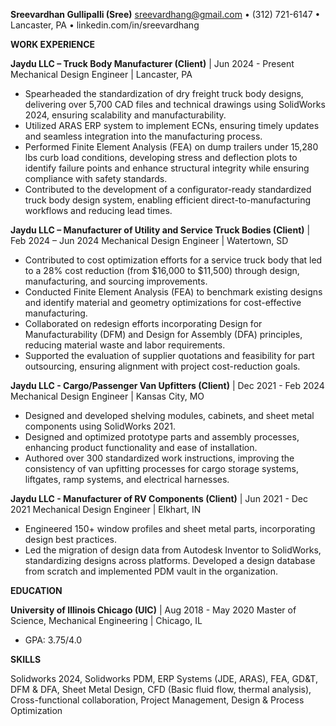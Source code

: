 **Sreevardhan Gullipalli (Sree)**
sreevardhang@gmail.com • (312) 721-6147 • Lancaster, PA • linkedin.com/in/sreevardhang

**WORK EXPERIENCE**

**Jaydu LLC – Truck Body Manufacturer (Client)** | Jun 2024 - Present
Mechanical Design Engineer | Lancaster, PA
* Spearheaded the standardization of dry freight truck body designs, delivering over 5,700 CAD files and technical drawings using SolidWorks 2024, ensuring scalability and manufacturability.
* Utilized ARAS ERP system to implement ECNs, ensuring timely updates and seamless integration into the manufacturing process.
* Performed Finite Element Analysis (FEA) on dump trailers under 15,280 lbs curb load conditions, developing stress and deflection plots to identify failure points and enhance structural integrity while ensuring compliance with safety standards.
* Contributed to the development of a configurator-ready standardized truck body design system, enabling efficient direct-to-manufacturing workflows and reducing lead times.

**Jaydu LLC – Manufacturer of Utility and Service Truck Bodies (Client)** | Feb 2024 – Jun 2024
Mechanical Design Engineer | Watertown, SD
* Contributed to cost optimization efforts for a service truck body that led to a 28% cost reduction (from $16,000 to $11,500) through design, manufacturing, and sourcing improvements.
* Conducted Finite Element Analysis (FEA) to benchmark existing designs and identify material and geometry optimizations for cost-effective manufacturing.
* Collaborated on redesign efforts incorporating Design for Manufacturability (DFM) and Design for Assembly (DFA) principles, reducing material waste and labor requirements.
* Supported the evaluation of supplier quotations and feasibility for part outsourcing, ensuring alignment with project cost-reduction goals.

**Jaydu LLC - Cargo/Passenger Van Upfitters (Client)** | Dec 2021 - Feb 2024
Mechanical Design Engineer | Kansas City, MO
* Designed and developed shelving modules, cabinets, and sheet metal components using SolidWorks 2021.
* Designed and optimized prototype parts and assembly processes, enhancing product functionality and ease of installation.
* Authored over 300 standardized work instructions, improving the consistency of van upfitting processes for cargo storage systems, liftgates, ramp systems, and electrical harnesses.


**Jaydu LLC - Manufacturer of RV Components (Client)** | Jun 2021 - Dec 2021
Mechanical Design Engineer | Elkhart, IN
* Engineered 150+ window profiles and sheet metal parts, incorporating design best practices.
* Led the migration of design data from Autodesk Inventor to SolidWorks, standardizing designs across platforms. Developed a design database from scratch and implemented PDM vault in the organization.

**EDUCATION**

**University of Illinois Chicago (UIC)** | Aug 2018 - May 2020
Master of Science, Mechanical Engineering | Chicago, IL
* GPA: 3.75/4.0

**SKILLS**

Solidworks 2024, Solidworks PDM, ERP Systems (JDE, ARAS), FEA, GD&T, DFM & DFA, Sheet Metal Design, CFD (Basic fluid flow, thermal analysis), Cross-functional collaboration, Project Management, Design & Process Optimization